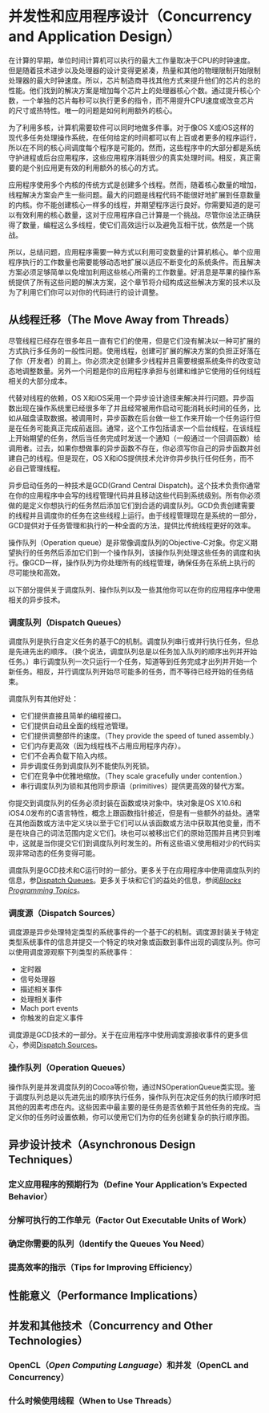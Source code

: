 # 并发性和应用程序设计（Concurrency and Application Design）

在计算的早期，单位时间计算机可以执行的最大工作量取决于CPU的时钟速度。但是随着技术进步以及处理器的设计变得更紧凑，热量和其他的物理限制开始限制处理器的最大时钟速度。所以，芯片制造商寻找其他方式来提升他们的芯片的总的性能。他们找到的解决方案是增加每个芯片上的处理器核心个数。通过提升核心个数，一个单独的芯片每秒可以执行更多的指令，而不用提升CPU速度或改变芯片的尺寸或热特性。唯一的问题是如何利用额外的核心。

为了利用多核，计算机需要软件可以同时地做多件事。对于像OS X或iOS这样的现代多任务处理操作系统，在任何给定的时间都可以有上百或者更多的程序运行，所以在不同的核心间调度每个程序是可能的。然而，这些程序中的大部分都是系统守护进程或后台应用程序，这些应用程序消耗很少的真实处理时间。相反，真正需要的是个别应用更有效的利用额外的核心的方式。

应用程序使用多个内核的传统方式是创建多个线程。然而，随着核心数量的增加，线程解决方案会产生一些问题。最大的问题是线程代码不能很好地扩展到任意数量的内核。你不能创建核心一样多的线程，并期望程序运行良好。你需要知道的是可以有效利用的核心数量，这对于应用程序自己计算是一个挑战。尽管你设法正确获得了数量，编程这么多线程，使它们高效运行以及避免互相干扰，依然是一个挑战。

所以，总结问题，应用程序需要一种方式以利用可变数量的计算机核心。单个应用程序执行的工作数量也需要能够动态地扩展以适应不断变化的系统条件。而且解决方案必须足够简单以免增加利用这些核心所需的工作数量。好消息是苹果的操作系统提供了所有这些问题的解决方案，这个章节将介绍构成这些解决方案的技术以及为了利用它们你可以对你的代码进行的设计调整。

## 从线程迁移（The Move Away from Threads）

尽管线程已经存在很多年且一直有它们的使用，但是它们没有解决以一种可扩展的方式执行多任务的一般性问题。使用线程，创建可扩展的解决方案的负担正好落在了你（开发者）的肩上。你必须决定创建多少线程并且需要根据系统条件的改变动态地调整数量。另外一个问题是你的应用程序承担与创建和维护它使用的任何线程相关的大部分成本。

代替对线程的依赖，OS X和iOS采用一个异步设计途径来解决并行问题。异步函数出现在操作系统里已经很多年了并且经常被用作启动可能消耗长时间的任务，比如从磁盘读取数据。被调用时，异步函数在后台做一些工作来开始一个任务运行但是在任务可能真正完成前返回。通常，这个工作包括请求一个后台线程，在该线程上开始期望的任务，然后当任务完成时发送一个通知（一般通过一个回调函数）给调用者。过去，如果你想做事的异步函数不存在，你必须写你自己的异步函数并创建自己的线程。但是现在，OS X和iOS提供技术允许你异步执行任何任务，而不必自己管理线程。

异步启动任务的一种技术是GCD\(Grand Central Dispatch\)。这个技术负责你通常在你的应用程序中会写的线程管理代码并且移动这些代码到系统级别。所有你必须做的是定义你想执行的任务然后添加它们到合适的调度队列。GCD负责创建需要的线程并且调度你的任务在这些线程上运行。由于线程管理现在是系统的一部分，GCD提供对于任务管理和执行的一种全面的方法，提供比传统线程更好的效率。

操作队列（Operation queue）是非常像调度队列的Objective-C对象。你定义期望执行的任务然后添加它们到一个操作队列，该操作队列处理这些任务的调度和执行。像GCD一样，操作队列为你处理所有的线程管理，确保任务在系统上执行的尽可能快和高效。

以下部分提供关于调度队列、操作队列以及一些其他你可以在你的应用程序中使用相关的异步技术。

### 调度队列（Dispatch Queues）

调度队列是执行自定义任务的基于C的机制。调度队列串行或并行执行任务，但总是先进先出的顺序。（换个说法，调度队列总是以任务加入队列的顺序出列并开始任务。）串行调度队列一次只运行一个任务，知道等到任务完成才出列并开始一个新任务。相反，并行调度队列开始尽可能多的任务，而不等待已经开始的任务结束。

调度队列有其他好处：

* 它们提供直接且简单的编程接口。
* 它们提供自动且全面的线程池管理。
* 它们提供调整部件的速度。（They provide the speed of tuned assembly.）
* 它们内存更高效（因为线程栈不占用应用程序内存）。
* 它们不会再负载下陷入内核。
* 异步调度任务到调度队列不能使队列死锁。
* 它们在竞争中优雅地缩放。（They scale gracefully under contention.）
* 串行调度队列为锁和其他同步原语（primitives）提供更高效的替代方案。

你提交到调度队列的任务必须封装在函数或块对象中。块对象是OS X10.6和iOS4.0发布的C语言特性，概念上跟函数指针接近，但是有一些额外的益处。通常在其他函数或方法中定义块以至于它们可以从该函数或方法中获取其他变量，而不是在块自己的词法范围内定义它们。块也可以被移出它们的原始范围并且拷贝到堆中，这就是当你提交它们到调度队列时发生的。所有这些语义使用相对少的代码实现非常动态的任务变得可能。

调度队列是GCD技术和C运行时的一部分。更多关于在应用程序中使用调度队列的信息，参[Dispatch Queues](https://developer.apple.com/library/content/documentation/General/Conceptual/ConcurrencyProgrammingGuide/OperationQueues/OperationQueues.html#//apple_ref/doc/uid/TP40008091-CH102-SW1)。更多关于块和它们的益处的信息，参阅[_Blocks Programming Topics_](https://developer.apple.com/library/content/documentation/Cocoa/Conceptual/Blocks/Articles/00_Introduction.html#//apple_ref/doc/uid/TP40007502)。

### 调度源（Dispatch Sources）

调度源是异步处理特定类型的系统事件的一个基于C的机制。调度源封装关于特定类型系统事件的信息并提交一个特定的块对象或函数到事件出现的调度队列。你可以使用调度源观察下列类型的系统事件：

* 定时器
* 信号处理器
* 描述相关事件
* 处理相关事件
* Mach port events
* 你触发的自定义事件

调度源是GCD技术的一部分。关于在应用程序中使用调度源接收事件的更多信心，参阅[Dispatch Sources](https://developer.apple.com/library/content/documentation/General/Conceptual/ConcurrencyProgrammingGuide/GCDWorkQueues/GCDWorkQueues.html#//apple_ref/doc/uid/TP40008091-CH103-SW1)。

### 操作队列（Operation Queues）

操作队列是并发调度队列的Cocoa等价物，通过NSOperationQueue类实现。鉴于调度队列总是以先进先出的顺序执行任务，操作队列在决定任务的执行顺序时把其他的因素考虑在内。这些因素中最主要的是任务是否依赖于其他任务的完成。当定义你的任务时设置依赖，你可以使用它们为你的任务创建复杂的执行顺序图。



## 异步设计技术（Asynchronous Design Techniques）

### 定义应用程序的预期行为（Define Your Application’s Expected Behavior）

### 分解可执行的工作单元（Factor Out Executable Units of Work）

### 确定你需要的队列（Identify the Queues You Need）

### 提高效率的指示（Tips for Improving Efficiency）

## 性能意义（Performance Implications）

## 并发和其他技术（Concurrency and Other Technologies）

### OpenCL（_Open Computing Language_）和并发（OpenCL and Concurrency）

### 什么时候使用线程（When to Use Threads）



